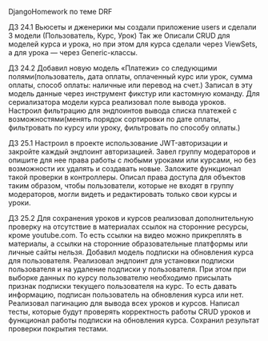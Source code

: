 DjangoHomework по теме DRF 


ДЗ 24.1 Вьюсеты и дженерики мы создали приложение users и сделали 3 модели (Пользователь, Курс, Урок)
Так же Описали CRUD для моделей курса и урока, но при этом для курса сделали через ViewSets, а для урока — через Generic-классы.

ДЗ 24.2 Добавил новую модель «Платежи» со следующими полями(пользователь, дата оплаты, оплаченный курс или урок, сумма оплаты, способ оплаты: наличные или перевод на счет.)
Записал в эту модель данные через инструмент фикстур или кастомную команду.
Для сериализатора модели курса реализовал поле вывода уроков.
Настроил фильтрацию для эндпоинтов вывода списка платежей с возможностями(менять порядок сортировки по дате оплаты, фильтровать по курсу или уроку, фильтровать по способу оплаты.)

ДЗ 25.1 Настроил в проекте использование JWT-авторизации и закройте каждый эндпоинт авторизацией.
Завел группу модераторов и опишите для нее права работы с любыми уроками или курсами, но без возможности их удалять и создавать новые. Заложите функционал такой проверки в контроллеры.
Описал права доступа для объектов таким образом, чтобы пользователи, которые не входят в группу модераторов, могли видеть и редактировать только свои курсы и уроки.

ДЗ 25.2 Для сохранения уроков и курсов реализовал дополнительную проверку на отсутствие в материалах ссылок на сторонние ресурсы, кроме youtube.com.
То есть ссылки на видео можно прикреплять в материалы, а ссылки на сторонние образовательные платформы или личные сайты нельзя.
Добавил модель подписки на обновления курса для пользователя.
Реализовал эндпоинт для установки подписки пользователя и на удаление подписки у пользователя.
При этом при выборке данных по курсу пользователю необходимо присылать признак подписки текущего пользователя на курс. То есть давать информацию, подписан пользователь на обновления курса или нет.
Реализовал пагинацию для вывода всех уроков и курсов.
Написал тесты, которые будут проверять корректность работы CRUD уроков и функционал работы подписки на обновления курса.
Сохранил результат проверки покрытия тестами.
